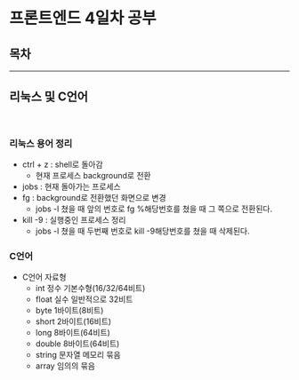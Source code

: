 # 프론트엔드 4일차 공부

## 목차

---

## 리눅스 및 C언어

<br>

### 리눅스 용어 정리

- ctrl + z : shell로 돌아감
  - 현재 프로세스 background로 전환
- jobs : 현재 돌아가는 프로세스
- fg : background로 전환했던 화면으로 변경
  - jobs -l 쳤을 때 앞의 번호로 fg %해당번호를 쳤을 때 그 쪽으로 전환된다.
- kill -9 : 실행중인 프로세스 정리
  - jobs -l 쳤을 때 두번째 번호로 kill -9해당번호를 쳤을 때 삭제된다.

### C언어

- C언어 자료형
  - int 정수 기본수형(16/32/64비트)
  - float 실수 일반적으로 32비트
  - byte 1바이트(8비트)
  - short 2바이트(16비트)
  - long 8바이트(64비트)
  - double 8바이트(64비트)
  - string 문자열 메모리 묶음
  - array 임의의 묶음
